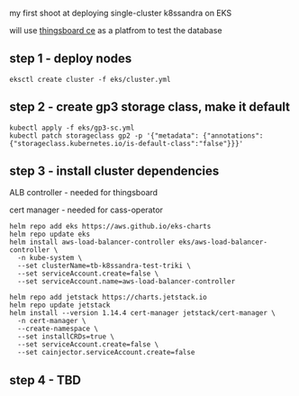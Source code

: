 my first shoot at deploying single-cluster k8ssandra on EKS

will use [thingsboard ce](https://thingsboard.io/docs/faq/) as a platfrom to test the database

## step 1 - deploy nodes

```
eksctl create cluster -f eks/cluster.yml
```

## step 2 - create gp3 storage class, make it default

```
kubectl apply -f eks/gp3-sc.yml
kubectl patch storageclass gp2 -p '{"metadata": {"annotations":{"storageclass.kubernetes.io/is-default-class":"false"}}}'
```

## step 3 - install cluster dependencies
ALB controller - needed for thingsboard

cert manager - needed for cass-operator
```
helm repo add eks https://aws.github.io/eks-charts
helm repo update eks
helm install aws-load-balancer-controller eks/aws-load-balancer-controller \
  -n kube-system \
  --set clusterName=tb-k8ssandra-test-triki \
  --set serviceAccount.create=false \
  --set serviceAccount.name=aws-load-balancer-controller
```
```
helm repo add jetstack https://charts.jetstack.io
helm repo update jetstack
helm install --version 1.14.4 cert-manager jetstack/cert-manager \
  -n cert-manager \
  --create-namespace \
  --set installCRDs=true \
  --set serviceAccount.create=false \
  --set cainjector.serviceAccount.create=false
```

## step 4 - TBD